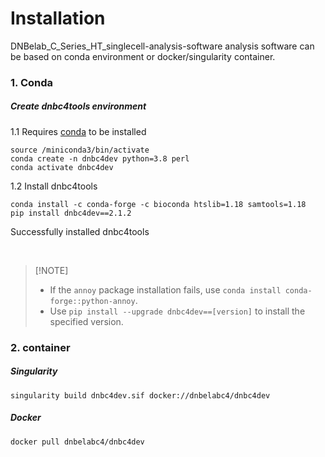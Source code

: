 # Installation

DNBelab_C_Series_HT_singlecell-analysis-software analysis software can be based on conda environment or docker/singularity container.

### 1. Conda

##### Create dnbc4tools environment

1.1 Requires [conda](https://docs.anaconda.com/free/miniconda/) to be installed

```shell
source /miniconda3/bin/activate
conda create -n dnbc4dev python=3.8 perl
conda activate dnbc4dev
```
1.2 Install dnbc4tools

```shell
conda install -c conda-forge -c bioconda htslib=1.18 samtools=1.18
pip install dnbc4dev==2.1.2
```
Successfully installed dnbc4tools

</br>

>  [!NOTE]
>
> - If the `annoy` package installation fails,  use `conda install conda-forge::python-annoy`.
> - Use `pip install --upgrade dnbc4dev==[version]` to install the specified version.



### 2. container

##### Singularity

```shell
singularity build dnbc4dev.sif docker://dnbelabc4/dnbc4dev
```
##### Docker

```shell
docker pull dnbelabc4/dnbc4dev
```
